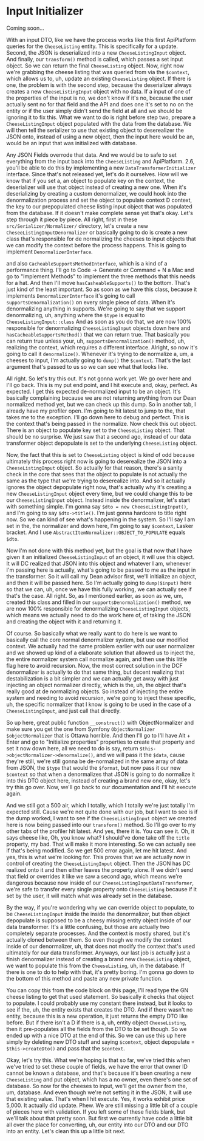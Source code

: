# Input Initializer

Coming soon...

With an input DTO, like we have the process works like this first ApiPlatform queries
for the `CheeseListing` entity. This is specifically for a update. Second, the JSON is
deserialized into a new `CheeseListingInput` object. And finally, our `transform()`
method is called, which passes a set input object. So we can return the final 
`CheeseListing` object. Now, right now we're grabbing the cheese listing that was queried
from via the `$context`, which allows us to, uh, update an existing `CheeseListing`
object. If there is one, the problem is with the second step, because the 
deserializer always creates a new `CheeseListingInput` object with no data. If a input of
one of the properties of the input is no, we don't know if it's no, because the user
actually sent no for that field and the API and does one it's set to no on the entity
or if the user simply didn't send the field at all and we should be ignoring it to
fix this. What we want to do is right before step two, prepare a `CheeseListingInput`
object populated with the data from the database. We will then tell the serializer to
use that existing object to deserealizer the JSON onto, instead of using a new object,
then the input here would be an, would be an input that was initialized with
database.

Any JSON Fields overrode that data. And we would be to safe to set everything from
the input back into the `CheeseListing` and ApiPlatform. 2.6, you'll be able to do
this by implementing a new `DataTransformerInitializer` interface. Since that's not
released yet, let's do it ourselves. How will we know that if you set a, an object to
populate key on the context, the deserializer will use that object instead of
creating a new one. When it's deserializing by creating a custom denormalizer, we
could hook into the denormalization process and set the object to populate context D
context, the key to our prepopulated cheese listing input object that was populated
from the database. If it doesn't make complete sense yet that's okay. Let's step
through it piece by piece. All right, first in these `src/Serializer/Normalizer/`
directory, let's create a new `CheseeListingInputDenormalizer` or basically
going to do is create a new class that's responsible for de normalizing the cheeses
to input objects that we can modify the context before the process happens. This is
going to implement `DenormalizerInterface`.

and also `CacheableSupportsMethodInterface`, which
is a kind of a performance thing. I'll go to Code -> Generate or Command + N a Mac and go
to "Implement Methods" to implement the three methods that this needs for a hat. And
then I'll move `hasCasheableSupports()` to the bottom. That's just kind of the least
important. So as soon as we have this class, because it implements `DenormalizerInterface`
it's going to call `supportsDenormalization()` on every single piece of
data. When it's denormalizing anything in supports. We're going to say that we
support denormalizing, uh, anything where the `$type` is equal to `CheeseListingInput::class`
And as soon as you do that, we are now 100% responsible for denormalizing
`CheeseListingInput` objects down here and `hasCacheableSupportsMethod()` that we can return
true. That basically you can return true unless your, uh, `supportsDenormalization()`
method, uh, realizing the context, which requires a different interface. Alright, so
now it's going to call it `denormalize()`. Whenever it's trying to de normalize a, um, a
cheeses to input, I'm actually going to `dump()` the `$context`. That's the last argument
that's passed to us so we can see what that looks like.

All right. So let's try this out. It's not gonna work yet. We go over here and I'll
go back. This is my put end point, and I hit execute and, okay, perfect. As expected.
I get this expected de-normalized input to be an object. It's basically complaining
because we are not returning anything from our Dean normalized method yet, but we can
check up this dump. So in another tab, I already have my profiler open. I'm going to
hit latest to jump to the, that takes me to the exception. I'll go down here to debug
and perfect. This is the context that's being passed in the normalize. Now check this
out object. There is an object to populate key set to the `CheeseListing` object. That
should be no surprise. We just saw that a second ago, instead of our data transformer
object depopulate is set to the underlying `CheeseListing` object.

Now, the fact that this is set to `CheeseListing` object is kind of odd because
ultimately this process right now is going to deserealize the JSON into a 
`CheeseListingInput` object. So actually for that reason, there's a sanity check in the core
that sees that the object to populate is not actually the same as the type that we're
trying to deserealize into. And so it actually ignores the object depopulate right
now, that's actually why it's creating a new `CheeseListingInput` object every time, but we
could change this to be our `CheeseListingInput` object. Instead inside the denormalizer,
let's start with something simple. I'm gonna say `$dto = new CheeseListingInput()`, and
I'm going to say `$dto->title()`. I'm just gonna hardcore to title right now. So we can
kind of see what's happening in the system. So I'll say I am set in the, the
normalizer and down here, I'm going to say `$context`, Lasker bracket. And I use
`AbstractItemNormalizer::OBJECT_TO_POPULATE` equals `$dto`.

Now I'm not done with this method yet, but the goal is that now that I have given it
an initialized `CheeseListingInput` of an object, it will use this object. It will DC
realized that JSON into this object and whatever I am, whenever I'm passing here is
actually, what's going to be passed to me as the input in the transformer. So it will
call my Dean advisor first, we'll initialize an object, and then it will be passed
here. So I'm actually going to `dump($input)` here so that we can, uh, once we have this
fully working, we can actually see if that's the case. All right. So, as I mentioned
earlier, as soon as we, um, created this class and filled in our `supportsDenormalization()`
method, we are now 100% responsible for denormalizing `CheeseListingInput`
objects, which means we actually need to do the work here of, of taking the
JSON and creating the object with it and returning it.

Of course. So basically what we really want to do here is we want to basically call
the core normal denormalizer system, but use our modified context. We actually had
the same problem earlier with our user normalizer and we showed up kind of a
elaborate solution that allowed us to inject the, the entire normalizer system call
normalize again, and then use this little flag here to avoid recursion. Now, the most
correct solution in the DCF denormalizer is actually to do that same thing, but
decent realizing that destabilization is a bit simpler and we can actually get away
with just injecting an object normalizer directly, which is the, uh, the object
that's really good at de normalizing objects. So instead of injecting the entire
system and needing to avoid recursion, we're going to inject these specific, uh, the
specific normalizer that I know is going to be used in the case of a `CheeseListingInput`,
and just call that directly.

So up here, great public function `__construct()` with ObjectNormalizer and
make sure you get the one from Symfony `ObjectNormalizer $objectNormalizer` that is
Ottawa horrible. And then I'll go to I'll have Alt + Enter and go to "Initialize properties"
properties to create that property and set it now down here, all we need to do is
say, return `$this->objectNormalizer->denormalize()`, and we will pass it the `$data`,
cause they're still, we're still gonna be de-normalized in the same array of data
from JSON, the `$type` that would the `$format`, but now pass it our new `$context` so that
when a denormalizes that JSON is going to do normalize it into this DTO object here,
instead of creating a brand new one, okay, let's try this go over. Now, we'll go back
to our documentation and I'll hit execute again.

And we still got a 500 air, which I totally, which I totally we're just totally I'm
expected still. Cause we're not quite done with our job, but I want to see is if the
dump worked, I want to see if the `CheeseListingInput` object we created here is now being
passed into our `transform()` method. So I'll go over to my other tabs of the profiler
hit latest. And yes, there it is. You can see it. Oh, it says cheese like, Oh, you
know what? I should've done take off the `title` property, my bad. That will make it
more interesting. So we can actually see if that's being modified. So we get 500
error again, let me hit latest. And yes, this is what we're looking for. This proves
that we are actually now in control of creating the `CheeseListingInput` object. Then
the JSON has DC realized onto it and then either leaves the property alone. If we
didn't send that field or overrides it like we saw a second ago, which means we're
dangerous because now inside of our `CheeseListingInputDataTransformer`, we're safe to
transfer every single property onto `CheeseListing` because if it set by the user, it
will match what was already set in the database.

By the way, if you're wondering why we can override object to populate, to be
`CheeseListingInput` inside the inside the denormalizer, but then object depopulate is
supposed to be a cheesy missing entity object inside of our data transformer. It's a
little confusing, but those are actually two completely separate processes. And the
context is mostly shared, but it's actually cloned between them. So even though we
modify the context inside of our denormalizer, uh, that does not modify the context
that's used ultimately for our data transformer. Anyways, our last job is actually
just a finish denormalizer instead of creating a brand new `CheeseListing` object,
we want to populate this from the `CheeseListing`, uh, in the database. If there is
one to do to help with that, it's pretty boring. I'm gonna go down to the bottom of
this method and paste any new private function.

You can copy this from the code block on this page, I'll read type the GN cheese
listing to get that used statement. So basically it checks that object to populate. I
could probably use my constant there instead, but it looks to see if the, uh, the
entity exists that creates the DTO. And if there wasn't no entity, because this is a
new operation, it just returns the empty DTO like before. But if there isn't a D if
there is a, uh, entity object `CheeseListing`, then it pre-populates all the fields
from the DTO to be set though. So we ended up with a nice DTO at the end of this. So
we can use this up here simply by deleting new DTO stuff and saying `$context`, object
depopulate = `$this->createDto()` and pass that the `$context`.

Okay, let's try this. What we're hoping is that so far, we've tried this when we've
tried to set these couple of fields, we have the error that owner ID cannot be known
a database, and that's because it's been creating a new `CheeseListing` and put
object, which has a no owner, even there's one set of database. So now for the
cheeses to input, we'll get the owner from the, um, database. And even though we're
not setting it in the JSON, it will use that existing value. That's when I hit
execute. Yes, it works exhibit price 5,000. It actually did update. Phew. We are
still missing a little bit of a couple of pieces here with validation. If you left
some of these fields blank, but we'll talk about that pretty soon. But first we
currently have code a little bit all over the place for converting, uh, our entity
into our DTO and our DTO into an entity. Let's clean this up a little bit next.

